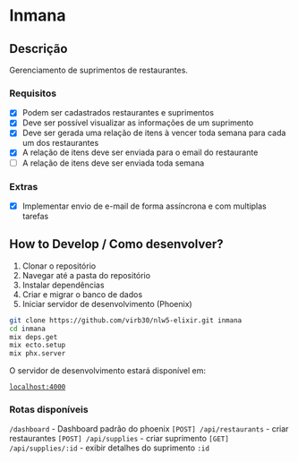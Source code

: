 # Inmana

## Descrição

Gerenciamento de suprimentos de restaurantes.

### Requisitos

- [x] Podem ser cadastrados restaurantes e suprimentos
- [x] Deve ser possível visualizar as informações de um suprimento
- [x] Deve ser gerada uma relação de itens à vencer toda semana para cada um dos restaurantes
- [x] A relação de itens deve ser enviada para o email do restaurante
- [ ] A relação de itens deve ser enviada toda semana

### Extras

- [x] Implementar envio de e-mail de forma assíncrona e com multiplas tarefas

## How to Develop / Como desenvolver?

1. Clonar o repositório
2. Navegar até a pasta do repositório
3. Instalar dependências
4. Criar e migrar o banco de dados
5. Iniciar servidor de desenvolvimento (Phoenix)

```bash
git clone https://github.com/virb30/nlw5-elixir.git inmana
cd inmana
mix deps.get
mix ecto.setup
mix phx.server
```

O servidor de desenvolvimento estará disponível em:

[`localhost:4000`](http://localhost:4000)

### Rotas disponíveis

`/dashboard` - Dashboard padrão do phoenix
`[POST] /api/restaurants` - criar restaurantes
`[POST] /api/supplies` - criar suprimento
`[GET] /api/supplies/:id` - exibir detalhes do suprimento `:id`
